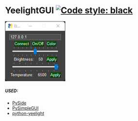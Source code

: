# YeelightGUI [![Code style: black](https://img.shields.io/badge/code%20style-black-000000.svg)](https://github.com/psf/black)
<img src="./img/preview.png">

##### USED:
* [PySide](https://wiki.qt.io/Qt_for_Python)
* [PySimpleGUI](https://github.com/PySimpleGUI/PySimpleGUI)
* [python-yeelight](https://gitlab.com/stavros/python-yeelight)